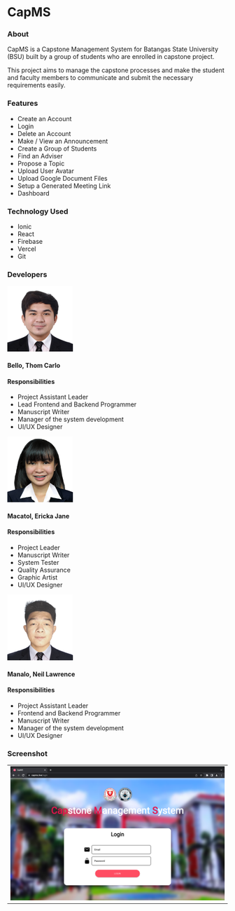 # CapMS

### About

CapMS is a Capstone Management System for Batangas State University (BSU) built by a group of students who are enrolled in capstone project.

This project aims to manage the capstone processes and make the student and faculty members to communicate and submit the necessary requirements easily.

### Features
- Create an Account
- Login
- Delete an Account
- Make / View an Announcement
- Create a Group of Students
- Find an Adviser
- Propose a Topic
- Upload User Avatar
- Upload Google Document Files
- Setup a Generated Meeting Link
- Dashboard

### Technology Used
- Ionic
- React
- Firebase
- Vercel
- Git

### Developers
<img src="https://github.com/TcBello/CapMS/blob/master/pictures/Bello.JPG" width="150" height="150">

#### Bello, Thom Carlo
#### Responsibilities
- Project Assistant Leader
- Lead Frontend and Backend Programmer
- Manuscript Writer
- Manager of the system development
- UI/UX Designer

<img src="https://github.com/TcBello/CapMS/blob/master/pictures/Macatol.png" width="150" height="150">

#### Macatol, Ericka Jane
#### Responsibilities
- Project Leader
- Manuscript Writer
- System Tester
- Quality Assurance
- Graphic Artist
- UI/UX Designer

<img src="https://github.com/TcBello/CapMS/blob/master/pictures/Manalo.png" width="150" height="150">

#### Manalo, Neil Lawrence
#### Responsibilities
- Project Assistant Leader
- Frontend and Backend Programmer
- Manuscript Writer
- Manager of the system development
- UI/UX Designer

### Screenshot
<table>
    <tr>
        <td><img src="https://github.com/TcBello/CapMS/blob/master/screenshots/Screenshot1.png"></td>
    </tr>
</table>